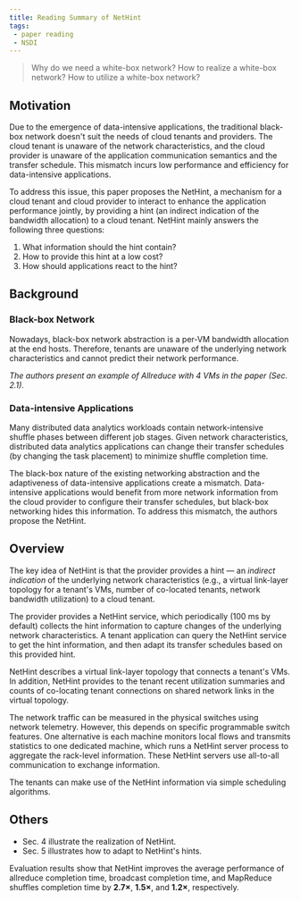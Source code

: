 ```yaml
---
title: Reading Summary of NetHint
tags:
 - paper reading
 - NSDI
---
```

> Why do we need a white-box network?
> How to realize a white-box network?
> How to utilize a white-box network?

## Motivation

Due to the emergence of data-intensive applications, the traditional black-box network doesn't suit the needs of cloud tenants and providers. The cloud tenant is unaware of the network characteristics, and the cloud provider is unaware of the application communication semantics and the transfer schedule. This mismatch incurs low performance and efficiency for data-intensive applications.

To address this issue, this paper proposes the NetHint, a mechanism for a cloud tenant and cloud provider to interact to enhance the application performance jointly, by providing a hint (an indirect indication of the bandwidth allocation) to a cloud tenant. NetHint mainly answers the following three questions:

1. What information should the hint contain?
2. How to provide this hint at a low cost?
3. How should applications react to the hint?

## Background

### Black-box Network

Nowadays, black-box network abstraction is a per-VM bandwidth allocation at the end hosts. Therefore, tenants are unaware of the underlying network characteristics and cannot predict their network performance. 

*The authors present an example of Allreduce with 4 VMs in the paper (Sec. 2.1).*

### Data-intensive Applications

Many distributed data analytics workloads contain network-intensive shuffle phases between different job stages. Given network characteristics, distributed data analytics applications can change their transfer schedules (by changing the task placement) to minimize shuffle completion time.

The black-box nature of the existing networking abstraction and the adaptiveness of data-intensive applications create a mismatch. Data-intensive applications would benefit from more network information from the cloud provider to configure their transfer schedules, but black-box networking hides this information. To address this mismatch, the authors propose the NetHint.

## Overview

The key idea of NetHint is that the provider provides a hint — an *indirect indication* of the underlying network characteristics (e.g., a virtual link-layer topology for a tenant's VMs, number of co-located tenants, network bandwidth utilization) to a cloud tenant.

The provider provides a NetHint service, which periodically (100 ms by default) collects the hint information to capture changes of the underlying network characteristics. A tenant application can query the NetHint service to get the hint information, and then adapt its transfer schedules based on this provided hint.

NetHint describes a virtual link-layer topology that connects a tenant's VMs. In addition, NetHint provides to the tenant recent utilization summaries and counts of co-locating tenant connections on shared network links in the virtual topology.

The network traffic can be measured in the physical switches using network telemetry. However, this depends on specific programmable switch features. One alternative is each machine monitors local flows and transmits statistics to one dedicated machine, which runs a NetHint server process to aggregate the rack-level information. These NetHint servers use all-to-all communication to exchange information.

The tenants can make use of the NetHint information via simple scheduling algorithms.

## Others

- Sec. 4 illustrate the realization of NetHint.
- Sec. 5 illustrates how to adapt to NetHint's hints.

Evaluation results show that NetHint improves the average performance of allreduce completion time, broadcast completion time, and MapReduce shuffles completion time by **2.7×**, **1.5×**, and **1.2×**, respectively.

